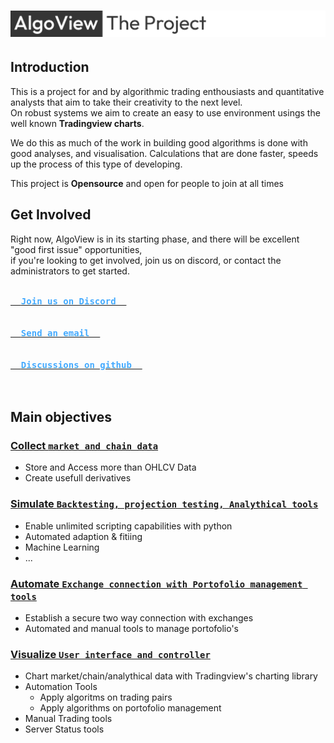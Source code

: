 # ![The Algoview Project](https://github.com/AlgoView/.github/blob/main/resources/AV-PROJECT_banner.jpg)

## Introduction
This is a project for and by algorithmic trading enthousiasts and quantitative analysts that aim to take their creativity to the next level.<br>
On robust systems we aim to create an easy to use environment usings the well known **Tradingview charts**.

We do this as much of the work in building good algorithms is done with good analyses, and visualisation.
Calculations that are done faster, speeds up the process of this type of developing.

This project is **Opensource** and open for people to join at all times

## Get Involved
Right now, AlgoView is in its starting phase, and there will be excellent "good first issue" opportunities,<br>
if you're looking to get involved, join us on discord, or contact the administrators to get started.


<a href="https://discord.gg/p8QvxM4Y"><kbd><br>  <b style="color:#44AAFF">Join us on Discord  </b><br><br></kbd><a> <a href="mailto: info@algoview.org"><kbd><br>  <b style="color:#44AAFF">Send an email  </b><br><br></kbd><a> <a href="https://github.com/orgs/AlgoView/discussions"><kbd><br>  <b style="color:#44AAFF">Discussions on github  </b><br><br></kbd><a> 

## Main objectives
### [Collect `market and chain data`](https://github.com/AlgoView/.github/blob/main/project/AV-COLLECT.md)
* Store and Access more than OHLCV Data
* Create usefull derivatives
### [Simulate `Backtesting, projection testing, Analythical tools`](https://github.com/AlgoView/.github/blob/main/project/AV-SIMULATE.md)
* Enable unlimited scripting capabilities with python
* Automated adaption & fitiing
* Machine Learning
* ...
### [Automate `Exchange connection with Portofolio management tools`](https://github.com/AlgoView/.github/blob/main/project/AV-AUTOMATE.md)
* Establish a secure two way connection with exchanges
* Automated and manual tools to manage portofolio's
### [Visualize `User interface and controller`](https://github.com/AlgoView/.github/blob/main/project/AV-VISUALIZE.md)
* Chart market/chain/analythical data with Tradingview's charting library
* Automation Tools
  * Apply algoritms on trading pairs
  * Apply algorithms on portofolio management
* Manual Trading tools 
* Server Status tools
